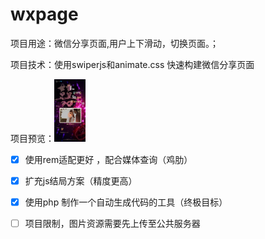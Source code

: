 # wxpage

项目用途：微信分享页面,用户上下滑动，切换页面。；

项目技术：使用swiperjs和animate.css 快速构建微信分享页面

项目预览：<img src="https://github.com/cmming/wxpage/blob/master/mobile/images/%E5%A9%9A%E5%BA%86%E6%95%88%E6%9E%9C%E5%9B%BE.jpg" width="50px" height="100px"/>


- [x] 使用rem适配更好 ，配合媒体查询（鸡肋）

- [x] 扩充js结局方案（精度更高）

- [x] 使用php 制作一个自动生成代码的工具（终极目标）

- [ ] 项目限制，图片资源需要先上传至公共服务器
